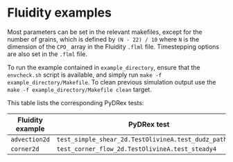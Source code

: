 # Fluidity examples

Most parameters can be set in the relevant makefiles, except for the number of
grains, which is defined by `(N - 22) / 10` where `N` is the dimension of the
`CPO_` array in the Fluidity `.flml` file. Timestepping options are also set
in the `.flml` file.

To run the example contained in `example_directory`,
ensure that the `envcheck.sh` script is available, and simply run
`make -f example_directory/Makefile`.
To clean previous simulation output use the
`make -f example_directory/Makefile clean` target.

This table lists the corresponding PyDRex tests:

| Fluidity example | PyDRex test |
| --- | --- |
| `advection2d` | `test_simple_shear_2d.TestOlivineA.test_dudz_pathline` |
| `corner2d` | `test_corner_flow_2d.TestOlivineA.test_steady4` |
